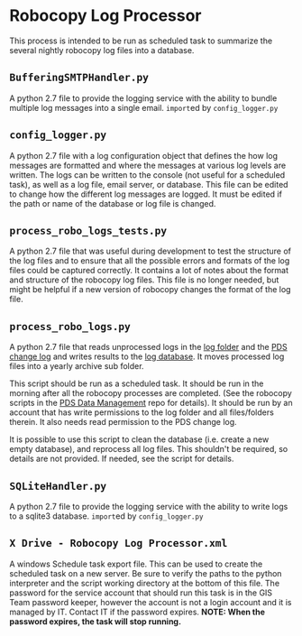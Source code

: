 # Robocopy Log Processor

This process is intended to be run as scheduled task to
summarize the several nightly robocopy log files into a database.

## `BufferingSMTPHandler.py`

A python 2.7 file to provide the logging service with the
ability to bundle multiple log messages into a single email.
`import`ed by `config_logger.py`

## `config_logger.py`

A python 2.7 file with a log configuration object that defines the how log
messages are formatted and where the messages at various log levels are written.
The logs can be written to the console (not useful for a scheduled task),
as well as a log file, email server, or database.  This file can be edited
to change how the different log messages are logged.  It must be
edited if the path or name of the database or log file is changed.

## `process_robo_logs_tests.py`

A python 2.7 file that was useful during development to test
the structure of the log files and to ensure that all the
possible errors and formats of the log files could be captured
correctly. It contains a lot of notes about the format and structure
of the robocopy log files. This file is no longer needed, but might be
helpful if a new version of robocopy changes the format of the log file.

## `process_robo_logs.py`

A python 2.7 file that reads unprocessed logs in the
[log folder](https://github.com/AKROGIS/Robo-Website/blob/master/processor/process_robo_logs.py#L16)
and the
[PDS change log](https://github.com/AKROGIS/Robo-Website/blob/master/processor/process_robo_logs.py#L17)
and writes results to the
[log database](https://github.com/AKROGIS/Robo-Website/blob/master/processor/process_robo_logs.py#L485).
It moves processed log files into a yearly archive sub folder.

This script should be run as a scheduled task. It should be run in the morning
after all the robocopy processes are completed.
(See the robocopy scripts in the
[PDS Data Management](https://github.com/AKROGIS/PDS-Data-Management/tree/master/robo-copy)
repo for details).
It should be run by an
account that has write permissions to the log folder and all files/folders
therein.  It also needs read permission to the PDS change log.

It is possible to use this script to clean the database (i.e. create a new
empty database), and reprocess all log files.  This shouldn't be required,
so details are not provided.  If needed, see the script for details.

## `SQLiteHandler.py`

A python 2.7 file to provide the logging service with the
ability to write logs to a sqlite3 database.
`import`ed by `config_logger.py`

## `X Drive - Robocopy Log Processor.xml`

A windows Schedule task export file.  This can be used to create the
scheduled task on a new server.  Be sure to verify the paths to the
python interpreter and the script working directory at the bottom of
this file.  The password for the service account that should run this task
is in the GIS Team password keeper, however the account is not a
login account and it is managed by IT.  Contact IT if the password expires.
**NOTE: When the password expires, the task will stop running.**
